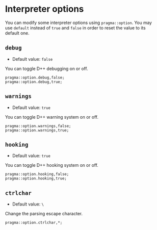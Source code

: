 # Interpreter options
You can modify some interpreter options using `pragma::option`. You may use `default` instead of `true` and `false` in order to reset the value to its default one.

## `debug`
- Default value: `false`

You can toggle D++ debugging on or off.

```pawn
pragma::option.debug,false;
pragma::option.debug,true;
```

## `warnings`
- Default value: `true`

You can toggle D++ warning system on or off.

```pawn
pragma::option.warnings,false;
pragma::option.warnings,true;
```

## `hooking`
- Default value: `true`

You can toggle D++ hooking system on or off.

```pawn
pragma::option.hooking,false;
pragma::option.hooking,true;
```

## `ctrlchar`
- Default value: `\`

Change the parsing escape character.

```pawn
pragma::option.ctrlchar,*;
```
